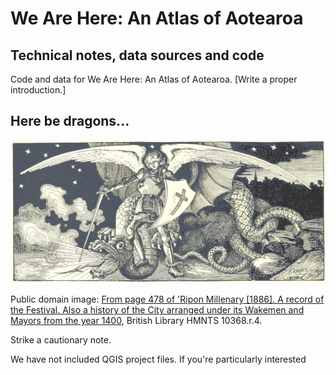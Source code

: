 # We Are Here: An Atlas of Aotearoa
## Technical notes, data sources and code

Code and data for We Are Here: An Atlas of Aotearoa. [Write a proper introduction.]

## Here be dragons...

![Angel and dragon](dragon_angel.jpg)

Public domain image: [From page 478 of 'Ripon Millenary [1886]. A record of the Festival. Also a history of the City arranged under its Wakemen and Mayors from the year 1400](https://www.flickr.com/photos/britishlibrary/11301297315/in/gallery-141992302@N07-72157676374914694/), British Library HMNTS 10368.r.4.

Strike a cautionary note.

We have not included QGIS project files. If you're particularly interested